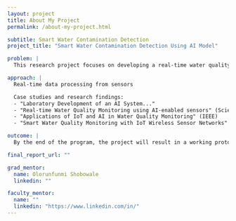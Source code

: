 ```yaml
---
layout: project
title: About My Project
permalink: /about-my-project.html

subtitle: Smart Water Contamination Detection 
project_title: "Smart Water Contamination Detection Using AI Model"

problem: |
  This research project focuses on developing a real-time water quality monitoring system using Artificial Intelligence (AI) technologies. Our system leverages AI-powered algorithms combined with low-cost, distributed sensors to detect contaminants such as lead, E. coli, and nitrates in various water sources. These smart sensors collect live data, which is then processed using machine learning techniques for rapid anomaly detection and predictive analysis.

approach: |  
  Real-time data processing from sensors

  Case studies and research findings:
  - "Laboratory Development of an AI System..."
  - "Real-time Water Quality Monitoring using AI-enabled sensors" (ScienceDirect)
  - "Applications of IoT and AI in Water Quality Monitoring" (IEEE)
  - "Smart Water Quality Monitoring with IoT Wireless Sensor Networks"

outcome: |
  By the end of the program, the project will result in a working prototype.

final_report_url: ""

grad_mentor:
  name: Olorunfunmi Shobowale
  linkedin: ""

faculty_mentor:
  name: ""
  linkedin: "https://www.linkedin.com/in/"
---
```


